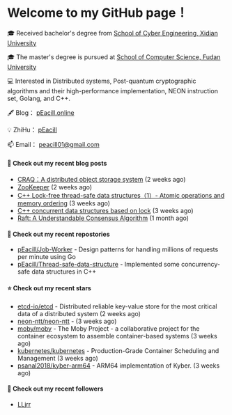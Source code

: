 # Welcome to my GitHub page！

🎓 Received bachelor's degree from [School of Cyber Engineering, Xidian University](https://ce.xidian.edu.cn/)

🎓 The master's degree is pursued at [School of Computer Science, Fudan University](https://cs.fudan.edu.cn/)

💻 Interested in Distributed systems, Post-quantum cryptographic algorithms and their high-performance implementation, NEON instruction set, Golang, and C++.

🖋 Blog： [pEacill.online](https://peacill.online/)

💡 ZhiHu： [pEacill](https://www.zhihu.com/people/mimanchi-61-67)

📫 Email： [peacill01@gmail.com](mailto:peacill01@gmail.com)

#### 📜 Check out my recent blog posts

- [CRAQ：A distributed object storage system](https://peacill.online/post/7899.html) (2 weeks ago)
- [ZooKeeper](https://peacill.online/post/7340.html) (2 weeks ago)
- [C&#43;&#43; Lock-free thread-safe data structures（1）- Atomic operations and memory ordering](https://peacill.online/post/303.html) (3 weeks ago)
- [C&#43;&#43; concurrent data structures based on lock](https://peacill.online/post/20527.html) (3 weeks ago)
- [Raft: A Understandable Consensus Algorithm](https://peacill.online/post/9989.html) (1 month ago)

#### 🌱 Check out my recent repostories

- [pEacill/Job-Worker](https://github.com/pEacill/Job-Worker) - Design patterns for handling millions of requests per minute using Go
- [pEacill/Thread-safe-data-structure](https://github.com/pEacill/Thread-safe-data-structure) - Implemented some concurrency-safe data structures in C&#43;&#43;

#### ⭐ Check out my recent stars

- [etcd-io/etcd](https://github.com/etcd-io/etcd) - Distributed reliable key-value store for the most critical data of a distributed system (2 weeks ago)
- [neon-ntt/neon-ntt](https://github.com/neon-ntt/neon-ntt) -  (3 weeks ago)
- [moby/moby](https://github.com/moby/moby) - The Moby Project - a collaborative project for the container ecosystem to assemble container-based systems (3 weeks ago)
- [kubernetes/kubernetes](https://github.com/kubernetes/kubernetes) - Production-Grade Container Scheduling and Management (3 weeks ago)
- [psanal2018/kyber-arm64](https://github.com/psanal2018/kyber-arm64) - ARM64 implementation of Kyber. (3 weeks ago)

#### 👯 Check out my recent followers

- [LLjrr](https://github.com/LLjrr)


